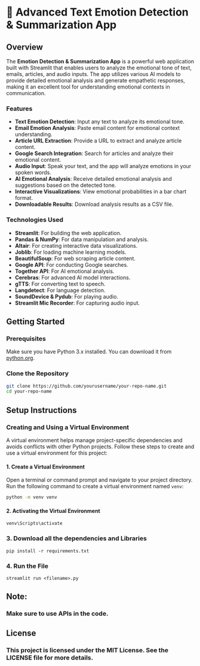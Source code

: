 # 🧠 Advanced Text Emotion Detection & Summarization App

## Overview

The **Emotion Detection & Summarization App** is a powerful web application built with Streamlit that enables users to analyze the emotional tone of text, emails, articles, and audio inputs. The app utilizes various AI models to provide detailed emotional analysis and generate empathetic responses, making it an excellent tool for understanding emotional contexts in communication.

### Features

- **Text Emotion Detection**: Input any text to analyze its emotional tone.
- **Email Emotion Analysis**: Paste email content for emotional context understanding.
- **Article URL Extraction**: Provide a URL to extract and analyze article content.
- **Google Search Integration**: Search for articles and analyze their emotional content.
- **Audio Input**: Speak your text, and the app will analyze emotions in your spoken words.
- **AI Emotional Analysis**: Receive detailed emotional analysis and suggestions based on the detected tone.
- **Interactive Visualizations**: View emotional probabilities in a bar chart format.
- **Downloadable Results**: Download analysis results as a CSV file.

### Technologies Used

- **Streamlit**: For building the web application.
- **Pandas & NumPy**: For data manipulation and analysis.
- **Altair**: For creating interactive data visualizations.
- **Joblib**: For loading machine learning models.
- **BeautifulSoup**: For web scraping article content.
- **Google API**: For conducting Google searches.
- **Together API**: For AI emotional analysis.
- **Cerebras**: For advanced AI model interactions.
- **gTTS**: For converting text to speech.
- **Langdetect**: For language detection.
- **SoundDevice & Pydub**: For playing audio.
- **Streamlit Mic Recorder**: For capturing audio input.

## Getting Started

### Prerequisites

Make sure you have Python 3.x installed. You can download it from [python.org](https://www.python.org/downloads/).

### Clone the Repository

```bash
git clone https://github.com/yourusername/your-repo-name.git
cd your-repo-name

```

## Setup Instructions

### Creating and Using a Virtual Environment

A virtual environment helps manage project-specific dependencies and avoids conflicts with other Python projects. Follow these steps to create and use a virtual environment for this project:

#### 1. Create a Virtual Environment

Open a terminal or command prompt and navigate to your project directory. Run the following command to create a virtual environment named `venv`:

```sh
python -m venv venv
```
#### 2. Activating the Virtual Environment
```
venv\Scripts\activate
```

### 3. Download all the dependencies and Libraries

```
pip install -r requirements.txt

```

### 4. Run the File
```
streamlit run <filename>.py
```
## Note:
### Make sure to use APIs in the code.

## License

### This project is licensed under the MIT License. See the LICENSE file for more details.


